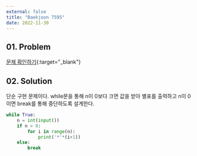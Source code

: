 ```yaml
---
external: false
title: "Baekjoon 7595"
date: 2022-11-30
---
```


## 01. Problem

[문제 확인하기](https://www.acmicpc.net/problem/7595){:target="_blank"}

## 02. Solution

단순 구현 문제이다.
while문을 통해 n이 0보다 크면 값을 받아 별표를 출력하고 n이 0이면 break를 통해 중단하도록 설계한다.

```Python
while True:
    n = int(input())
    if n > 0:
        for i in range(n):
            print('*'*(i+1))
    else: 
        break
```
